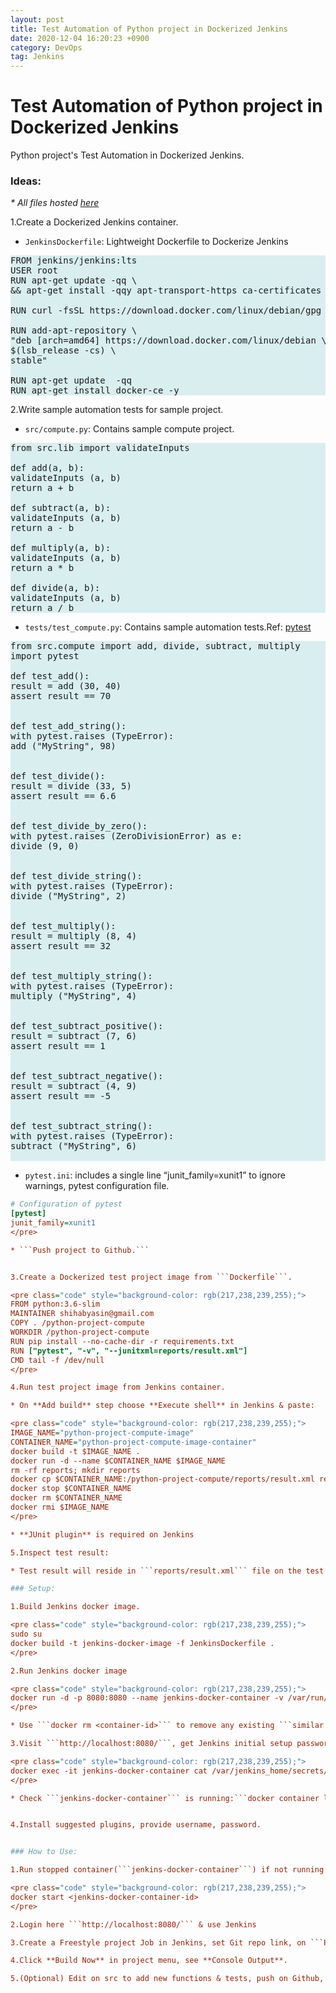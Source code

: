 ```yaml
---
layout: post
title: Test Automation of Python project in Dockerized Jenkins
date: 2020-12-04 16:20:23 +0900
category: DevOps
tag: Jenkins
---
```

# Test Automation of Python project in Dockerized Jenkins

Python project's Test Automation in Dockerized Jenkins.
### Ideas:


_* All files hosted [here](https://github.com/ShihabYasin/Jenkins-Pytest-Docker)_



1.Create a Dockerized Jenkins container.

* ```JenkinsDockerfile```: Lightweight Dockerfile to Dockerize Jenkins

<pre class="code" style="background-color: rgb(217,238,239,255);">
FROM jenkins/jenkins:lts
USER root
RUN apt-get update -qq \
&& apt-get install -qqy apt-transport-https ca-certificates curl gnupg2 software-properties-common

RUN curl -fsSL https://download.docker.com/linux/debian/gpg | apt-key add -

RUN add-apt-repository \
"deb [arch=amd64] https://download.docker.com/linux/debian \
$(lsb_release -cs) \
stable"

RUN apt-get update  -qq
RUN apt-get install docker-ce -y
</pre>

2.Write sample automation tests for sample project.
* ```src/compute.py```: Contains sample compute project.

<pre class="code" style="background-color: rgb(217,238,239,255);">
from src.lib import validateInputs

def add(a, b):
validateInputs (a, b)
return a + b

def subtract(a, b):
validateInputs (a, b)
return a - b

def multiply(a, b):
validateInputs (a, b)
return a * b

def divide(a, b):
validateInputs (a, b)
return a / b
</pre>

* ```tests/test_compute.py```: Contains sample automation tests.Ref: [pytest](https://docs.pytest.org/)

<pre class="code" style="background-color: rgb(217,238,239,255);">
from src.compute import add, divide, subtract, multiply
import pytest

def test_add():
result = add (30, 40)
assert result == 70


def test_add_string():
with pytest.raises (TypeError):
add ("MyString", 98)


def test_divide():
result = divide (33, 5)
assert result == 6.6


def test_divide_by_zero():
with pytest.raises (ZeroDivisionError) as e:
divide (9, 0)


def test_divide_string():
with pytest.raises (TypeError):
divide ("MyString", 2)


def test_multiply():
result = multiply (8, 4)
assert result == 32


def test_multiply_string():
with pytest.raises (TypeError):
multiply ("MyString", 4)


def test_subtract_positive():
result = subtract (7, 6)
assert result == 1


def test_subtract_negative():
result = subtract (4, 9)
assert result == -5


def test_subtract_string():
with pytest.raises (TypeError):
subtract ("MyString", 6)

</pre>

* ```pytest.ini```: includes a single line “junit_family=xunit1” to ignore warnings, pytest configuration file.

```ini
# Configuration of pytest
[pytest]
junit_family=xunit1
</pre>

* ```Push project to Github.```


3.Create a Dockerized test project image from ```Dockerfile```.

<pre class="code" style="background-color: rgb(217,238,239,255);">
FROM python:3.6-slim
MAINTAINER shihabyasin@gmail.com
COPY . /python-project-compute
WORKDIR /python-project-compute
RUN pip install --no-cache-dir -r requirements.txt
RUN ["pytest", "-v", "--junitxml=reports/result.xml"]
CMD tail -f /dev/null
</pre>

4.Run test project image from Jenkins container.

* On **Add build** step choose **Execute shell** in Jenkins & paste:

<pre class="code" style="background-color: rgb(217,238,239,255);">
IMAGE_NAME="python-project-compute-image"
CONTAINER_NAME="python-project-compute-image-container"
docker build -t $IMAGE_NAME .
docker run -d --name $CONTAINER_NAME $IMAGE_NAME
rm -rf reports; mkdir reports
docker cp $CONTAINER_NAME:/python-project-compute/reports/result.xml reports/
docker stop $CONTAINER_NAME
docker rm $CONTAINER_NAME
docker rmi $IMAGE_NAME
</pre>

* **JUnit plugin** is required on Jenkins

5.Inspect test result:

* Test result will reside in ```reports/result.xml``` file on the test container, Jenkins container will collect this test result to publish.

### Setup:

1.Build Jenkins docker image.

<pre class="code" style="background-color: rgb(217,238,239,255);">
sudo su
docker build -t jenkins-docker-image -f JenkinsDockerfile .
</pre>

2.Run Jenkins docker image

<pre class="code" style="background-color: rgb(217,238,239,255);">
docker run -d -p 8080:8080 --name jenkins-docker-container -v /var/run/docker.sock:/var/run/docker.sock jenkins-docker-image
</pre>

* Use ```docker rm <container-id>``` to remove any existing ```similar named``` container.

3.Visit ```http://localhost:8080/```, get Jenkins initial setup password, submit Jenkins initial setup password.

<pre class="code" style="background-color: rgb(217,238,239,255);">
docker exec -it jenkins-docker-container cat /var/jenkins_home/secrets/initialAdminPassword
</pre>

* Check ```jenkins-docker-container``` is running:```docker container ls```


4.Install suggested plugins, provide username, password.


### How to Use:

1.Run stopped container(```jenkins-docker-container```) if not running already.Check all stopped container:```docker ps -a```

<pre class="code" style="background-color: rgb(217,238,239,255);">
docker start <jenkins-docker-container-id>
</pre>

2.Login here ```http://localhost:8080/``` & use Jenkins

3.Create a Freestyle project Job in Jenkins, set Git repo link, on ```Post build action``` set **JUnit test result report** and path(```reports/result.xml```), enter credentials selecting **Add->Jenkins**, provide username, password of your Git.

4.Click **Build Now** in project menu, see **Console Output**.

5.(Optional) Edit on src to add new functions & tests, push on Github, run build in Jenkins, get build output.
